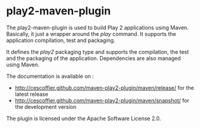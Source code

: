 play2-maven-plugin
==================

The play2-maven-plugin is used to build Play 2 applications using Maven. Basically, it just a wrapper around the _play_
command. It supports the application compilation, test and packaging.

It defines the _play2_ packaging type and supports the compilation, the test and the packaging of the application. Dependencies
are also managed using Maven.

The documentation is available on :

* http://cescoffier.github.com/maven-play2-plugin/maven/release/ for the latest release
* http://cescoffier.github.com/maven-play2-plugin/maven/snapshot/ for the development version

The plugin is licensed under the Apache Software License 2.0.